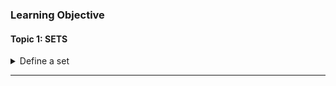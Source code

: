 ### Learning Objective

#### Topic 1: SETS 

<details>
  <summary>Define a set</summary>
  
A set is a well-defined collection of distinct objects, considered as a whole.
These objects are called elements or members of the set.
  - Sets are usually denoted by capital letters (e.g, A,B,S)
  - Elements are typically inside curly braces: A = {1,2,3}

</details>

---
